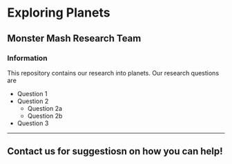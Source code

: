 # Exploring Planets

## Monster Mash Research Team

### Information

This repository contains our research into planets. Our research questions are
* Question 1
* Question 2
  - Question 2a
  - Question 2b
* Question 3


---
Contact us for suggestiosn on how you can help!
---

